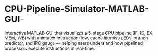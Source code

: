 # CPU-Pipeline-Simulator-MATLAB-GUI-
Interactive MATLAB GUI that visualizes a 5-stage CPU pipeline (IF, ID, EX, MEM, WB) with animated instruction flow, cache hit/miss LEDs, branch predictor, and IPC gauge — helping users understand how pipelined processors execute instructions in real-time.

